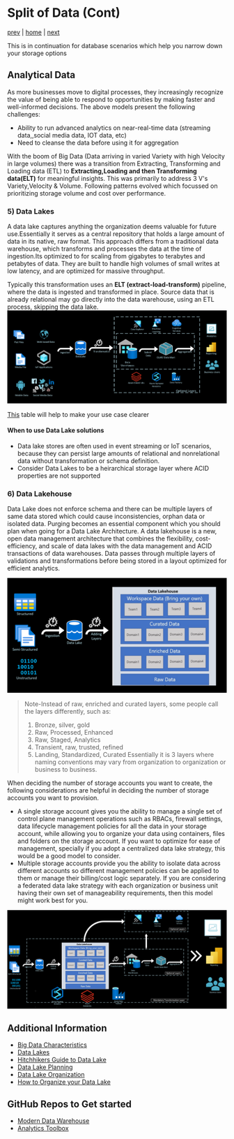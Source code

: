 # Split of Data (Cont)

[prev](./splitofdata1.md.md) | [home](./introduction.md)  | [next](./splitofdata3.md)

This is in continuation for database scenarios which help you narrow down your storage options

## Analytical Data

As more businesses move to digital processes, they increasingly recognize the value of being able to respond to opportunities by making faster and well-informed decisions. The above models present the following challenges:

* Ability to run advanced analytics on near-real-time data (streaming data,,social media data, IOT data, etc)
* Need to cleanse the data before using it for aggregation

With the boom of Big Data (Data arriving in varied Variety with high Velocity in large volumes) there was a transition from Extracting, Transforming and Loading data (ETL) to **Extracting,Loading and then Transforming data(ELT)** for meaningful insights. This was primarily to address 3 V's Variety,Velocity & Volume. Following patterns evolved which focussed on prioritizing storage volume and cost over performance.

### 5) Data Lakes

A data lake captures anything the organization deems valuable for future use.Essentially  it serves as a central repository that holds a large amount of data in its native, raw format. This approach differs from a traditional data warehouse, which transforms and processes the data at the time of ingestion.Its optimized to for scaling from gigabytes to terabytes and petabytes of data. They are built to handle high volumes of small writes at low latency, and are optimized for massive throughput.

Typically this transformation uses an **ELT (extract-load-transform)** pipeline, where the data is ingested and transformed in place. Source data that is already relational may go directly into the data warehouse, using an ETL process, skipping the data lake.
![Data Lake Architecture](/images/DataLake.png)

[This](https://learn.microsoft.com/eazure/architecture/data-guide/scenarios/data-lake#when-to-use-a-data-lake) table will help to make your use case clearer

#### When to use Data Lake solutions

* Data lake stores are often used in event streaming or IoT scenarios, because they can persist large amounts of relational and nonrelational data without transformation or schema definition.
* Consider Data Lakes to be a heirarchical storage layer where ACID properties are not supported

### 6) Data Lakehouse

Data Lake does not enforce schema and there can be multiple layers of same data stored which could cause inconsistencies, orphan data or isolated data. Purging becomes an essential component which you should plan when going for a Data Lake Architecture. A data lakehouse is a new, open data management architecture that combines the flexibility, cost-efficiency, and scale of data lakes with the data management and ACID transactions of data warehouses. Data passes through multiple layers of validations and transformations before being stored in a layout optimized for efficient analytics.

![LakeToLakehouse](/images/DataLaketoLakehouse.png)

> Note-Instead of raw, enriched and curated layers, some people call the layers differently, such as:
>
>1. Bronze, silver, gold
>1. Raw, Processed, Enhanced
>1. Raw, Staged, Analytics
>1. Transient, raw, trusted, refined
>1. Landing, Standardized, Curated
> Essentially it is 3 layers where naming conventions may vary from organization to organization or business to business.

When deciding the number of storage accounts you want to create, the following considerations are helpful in deciding the number of storage accounts you want to provision.

* A single storage account gives you the ability to manage a single set of control plane management operations such as RBACs, firewall settings, data lifecycle management policies for all the data in your storage account, while allowing you to organize your data using containers, files and folders on the storage account. If you want to optimize for ease of management, specially if you adopt a centralized data lake strategy, this would be a good model to consider.
* Multiple storage accounts provide you the ability to isolate data across different accounts so different management policies can be applied to them or manage their billing/cost logic separately. If you are considering a federated data lake strategy with each organization or business unit having their own set of manageability requirements, then this model might work best for you.

![DataLakehouse](/images/DataLakehouse.png)

## Additional Information

* [Big Data Characteristics](https://www.teradata.com/Glossary/What-are-the-5-V-s-of-Big-Data#:~:text=Big%20data%20is%20a%20collection,variety%2C%20velocity%2C%20and%20veracity)
* [Data Lakes](https://learn.microsoft.com/azure/architecture/data-guide/scenarios/data-lake)
* [Hitchhikers Guide to Data Lake](https://azure.github.io/Storage/docs/analytics/hitchhikers-guide-to-the-datalake/)
* [Data Lake Planning](https://www.sqlchick.com/entries/2016/7/31/data-lake-use-cases-and-planning)
* [Data Lake Organization](https://www.sqlchick.com/entries/2019/1/20/faqs-about-organizing-a-data-lake)
* [How to Organize your Data Lake](https://techcommunity.microsoft.com/t5/data-architecture-blog/how-to-organize-your-data-lake/ba-p/1182562)

## GitHub Repos to Get started

* [Modern Data Warehouse](https://github.com/Azure-Samples/modern-data-warehouse-dataops)
* [Analytics Toolbox](https://github.com/Azure/AnalyticsinaBox)
